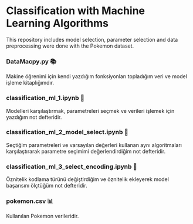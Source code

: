 #  Classification with Machine Learning Algorithms
 This repository includes model selection, parameter selection and data preprocessing were done with the Pokemon dataset.

### DataMacpy.py :books:
Makine öğrenimi için kendi yazdığım fonksiyonları topladığım veri ve model işleme kitaplığımdır.

### classification_ml_1.ipynb :notebook:
Modelleri karşılaştırmak, parametreleri seçmek ve verileri işlemek için yazdığım not defteridir.

### classification_ml_2_model_select.ipynb :notebook:
Seçtiğim parametreleri ve varsayılan değerleri kullanan aynı algoritmaları karşılaştırarak parametre seçimimi değerlendirdiğim not defteridir.

### classification_ml_3_select_encoding.ipynb :notebook:
Öznitelik kodlama türünü değiştirdiğim ve öznitelik ekleyerek model başarısını ölçtüğüm not defteridir.

### pokemon.csv 📊
Kullanılan Pokemon verileridir.
